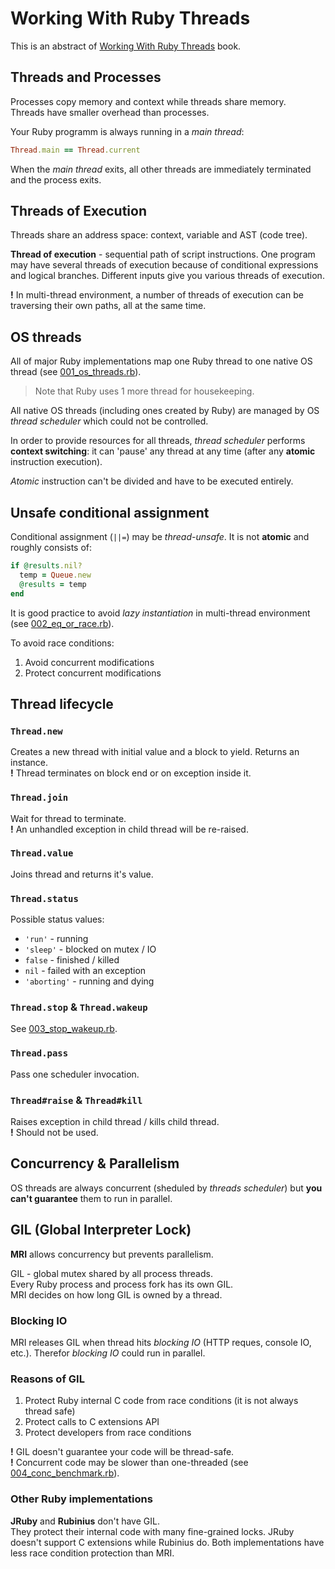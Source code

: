 # Working With Ruby Threads

This is an abstract of [Working With Ruby Threads] book.

## Threads and Processes

Processes copy memory and context while threads share memory.  
Threads have smaller overhead than processes.

Your Ruby programm is always running in a *main thread*:

```ruby
Thread.main == Thread.current
```

When the *main thread* exits, all other threads are immediately terminated and the process exits.

## Threads of Execution

Threads share an address space: context, variable and AST (code tree).

**Thread of execution** - sequential path of script instructions. One program may have several threads of execution because of conditional expressions and logical branches. Different inputs give you various threads of execution.

**!** In multi-thread environment, a number of threads of execution can be traversing their own paths, all at the same time.

## OS threads

All of major Ruby implementations map one Ruby thread to one native OS thread (see [001_os_threads.rb](001_os_threads.rb)).

> Note that Ruby uses 1 more thread for housekeeping.

All native OS threads (including ones created by Ruby) are managed by OS *thread scheduler* which could not be controlled.

In order to provide resources for all threads, *thread scheduler* performs **context switching**: it can 'pause' any thread at any time (after any **atomic** instruction execution).

*Atomic* instruction can't be divided and have to be executed entirely.

## Unsafe conditional assignment

Conditional assignment (`||=`) may be *thread-unsafe*. It is not **atomic** and roughly consists of:

```ruby
if @results.nil?
  temp = Queue.new
  @results = temp
end
```

It is good practice to avoid *lazy instantiation* in multi-thread environment (see [002_eq_or_race.rb](002_eq_or_race.rb)).

To avoid race conditions:

1. Avoid concurrent modifications
2. Protect concurrent modifications

## Thread lifecycle

### `Thread.new`

Creates a new thread with initial value and a block to yield. Returns an instance.  
**!** Thread terminates on block end or on exception inside it.

### `Thread.join`

Wait for thread to terminate.  
**!** An unhandled exception in child thread will be re-raised.

### `Thread.value`

Joins thread and returns it's value.

### `Thread.status`

Possible status values:

* `'run'` - running
* `'sleep'` - blocked on mutex / IO
* `false` - finished / killed
* `nil` - failed with an exception
* `'aborting'` - running and dying

### `Thread.stop` & `Thread.wakeup`

See [003_stop_wakeup.rb](003_stop_wakeup.rb).

### `Thread.pass`

Pass one scheduler invocation.

### `Thread#raise` & `Thread#kill`

Raises exception in child thread / kills child thread.  
**!** Should not be used.

## Concurrency & Parallelism

OS threads are always concurrent (sheduled by *threads scheduler*) but **you can't guarantee** them to run in parallel.

## GIL (Global Interpreter Lock)

**MRI** allows concurrency but prevents parallelism.

GIL - global mutex shared by all process threads.  
Every Ruby process and process fork has its own GIL.  
MRI decides on how long GIL is owned by a thread.

### Blocking IO

MRI releases GIL when thread hits *blocking IO* (HTTP reques, console IO, etc.). Therefor *blocking IO* could run in parallel.

### Reasons of GIL

1. Protect Ruby internal C code from race conditions (it is not always thread safe)
2. Protect calls to C extensions API
3. Protect developers from race conditions

**!** GIL doesn't guarantee your code will be thread-safe.  
**!** Concurrent code may be slower than one-threaded (see [004_conc_benchmark.rb](004_conc_benchmark.rb)).

### Other Ruby implementations

**JRuby** and **Rubinius** don't have GIL.  
They protect their internal code with many fine-grained locks.
JRuby doesn't support C extensions while Rubinius do.
Both implementations have less race condition protection than MRI.

[Working With Ruby Threads]: http://www.jstorimer.com/products/working-with-ruby-threads "Working With Ruby Threads"

